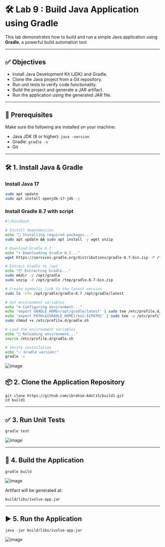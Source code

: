 # 🛠️ Lab 9 : Build Java Application using Gradle

This lab demonstrates how to build and run a simple Java application using **Gradle**, a powerful build automation tool

---
## ✅ Objectives

- Install Java Development Kit (JDK) and Gradle.
- Clone the Java project from a Git repository.
- Run unit tests to verify code functionality.
- Build the project and generate a JAR artifact.
- Run the application using the generated JAR file.

---

## 🧰 Prerequisites

Make sure the following are installed on your machine:

- Java JDK (8 or higher): `java -version`
- Gradle: `gradle -v`
- Git

---
## 🛠️ 1. Install Java & Gradle

### Install Java 17

```bash
sudo apt update
sudo apt install openjdk-17-jdk -y
```

### Install Gradle 8.7 with script
```bash
#!/bin/bash

# Install dependencies
echo "🔧 Installing required packages..."
sudo apt update && sudo apt install -y wget unzip

# Download Gradle 8.7
echo "⬇️ Downloading Gradle 8.7..."
wget https://services.gradle.org/distributions/gradle-8.7-bin.zip -P /tmp

# Extract Gradle to /opt
echo "📦 Extracting Gradle..."
sudo mkdir -p /opt/gradle
sudo unzip -d /opt/gradle /tmp/gradle-8.7-bin.zip

# Create symbolic link to the latest version
sudo ln -sfn /opt/gradle/gradle-8.7 /opt/gradle/latest

# Set environment variables
echo "⚙️ Configuring environment..."
echo 'export GRADLE_HOME=/opt/gradle/latest' | sudo tee /etc/profile.d/gradle.sh
echo 'export PATH=${GRADLE_HOME}/bin:${PATH}' | sudo tee -a /etc/profile.d/gradle.sh
sudo chmod +x /etc/profile.d/gradle.sh

# Load the environment variables
echo "🔁 Reloading environment..."
source /etc/profile.d/gradle.sh

# Verify installation
echo "✅ Gradle version:"
gradle -v
```
![image](https://github.com/user-attachments/assets/d2cd2367-656d-4a67-a70c-676aca5cb65b)



## 📦 2. Clone the Application Repository
```
git clone https://github.com/ibrahim-Adel15/build1.git
cd build1
```
---

## ✅ 3. Run Unit Tests
```
gradle test
```
![image](https://github.com/user-attachments/assets/c3264142-5f2f-4cc8-b1cf-f5f1d55211c7)

---
## 🧱 4. Build the Application
```
gradle build
```
![image](https://github.com/user-attachments/assets/305bea31-ba2b-49a3-b690-6e0505a31b58)

Artifact will be generated at:
```
build/libs/ivolve-app.jar
```
---
## ▶️ 5. Run the Application
```
java -jar build/libs/ivolve-app.jar
```
![image](https://github.com/user-attachments/assets/9594e7b0-5ef6-4938-8f33-929e874a2445)

